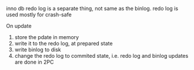 inno db redo log is a separate thing, not same as the binlog. redo log is used mostly for crash-safe

On update
1. store the pdate in memory
2. write it to the redo log, at prepared state
3. write binlog to disk
4. change the redo log to commited state, i.e. redo log and binlog updates are done in 2PC

